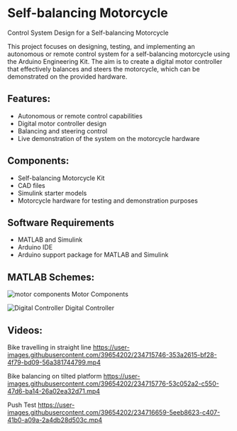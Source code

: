 # Self-balancing Motorcycle
 Control System Design for a Self-balancing Motorcycle

This project focuses on designing, testing, and implementing an autonomous or remote control system for a self-balancing motorcycle using the Arduino Engineering Kit. The aim is to create a digital motor controller that effectively balances and steers the motorcycle, which can be demonstrated on the provided hardware.

## Features:
- Autonomous or remote control capabilities
- Digital motor controller design
- Balancing and steering control
- Live demonstration of the system on the motorcycle hardware

## Components:
- Self-balancing Motorcycle Kit
- CAD files
- Simulink starter models
- Motorcycle hardware for testing and demonstration purposes

## Software Requirements
- MATLAB and Simulink
- Arduino IDE
- Arduino support package for MATLAB and Simulink

## MATLAB Schemes:

![motor components](https://user-images.githubusercontent.com/39654202/234714319-6cb79932-7e40-48d4-ba01-3572c7e7450a.jpg)
Motor Components

![Digital Controller](https://user-images.githubusercontent.com/39654202/234714342-b640c5d9-35b7-44da-b989-026fc56273ee.jpg)
Digital Controller

## Videos:
Bike travelling in straight line
https://user-images.githubusercontent.com/39654202/234715746-353a2615-bf28-4f79-bd09-56a381744799.mp4

Bike balancing on tilted platform
https://user-images.githubusercontent.com/39654202/234715776-53c052a2-c550-47d6-ba14-26a02ea32d71.mp4

Push Test
https://user-images.githubusercontent.com/39654202/234716659-5eeb8623-c407-41b0-a09a-2a4db28d503c.mp4

